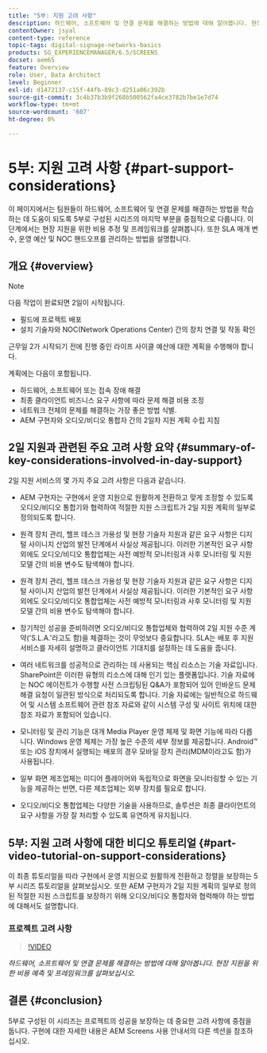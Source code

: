 ```yaml
---
title: "5부: 지원 고려 사항"
description: 하드웨어, 소프트웨어 및 연결 문제를 해결하는 방법에 대해 알아봅니다. 현장 지원을 위한 비용 예측 및 프레임워크를 살펴보십시오. 또한 SLA 매개 변수, 운영 예산 및 NOC 핸드오프를 관리하는 방법도 알아봅니다.
contentOwner: jsyal
content-type: reference
topic-tags: digital-signage-networks-basics
products: SG_EXPERIENCEMANAGER/6.5/SCREENS
docset: aem65
feature: Overview
role: User, Data Architect
level: Beginner
exl-id: d1472137-c15f-44fb-89c3-d251a06c392b
source-git-commit: 3c4b37b3b9f268b500562fa4ce3782b7be1e7d74
workflow-type: tm+mt
source-wordcount: '607'
ht-degree: 0%

---
```


# 5부: 지원 고려 사항 {#part-support-considerations}

이 페이지에서는 팀원들이 하드웨어, 소프트웨어 및 연결 문제를 해결하는 방법을 학습하는 데 도움이 되도록 5부로 구성된 시리즈의 마지막 부분을 중점적으로 다룹니다. 이 단계에서는 현장 지원을 위한 비용 추정 및 프레임워크를 살펴봅니다. 또한 SLA 매개 변수, 운영 예산 및 NOC 핸드오프를 관리하는 방법을 설명합니다.

## 개요 {#overview}

>[!NOTE]
>
>다음 작업이 완료되면 2일이 시작됩니다.
>
>* 필드에 프로젝트 배포
>* 설치 기술자와 NOC(Network Operations Center) 간의 장치 연결 및 작동 확인
>
>근무일 2가 시작되기 전에 진행 중인 라이프 사이클 예산에 대한 계획을 수행해야 합니다.

계획에는 다음이 포함됩니다.

* 하드웨어, 소프트웨어 또는 접속 장애 해결
* 최종 클라이언트 비즈니스 요구 사항에 따라 문제 해결 비용 조정
* 네트워크 전체의 문제를 해결하는 가장 좋은 방법 식별.
* AEM 구현자와 오디오/비디오 통합자 간의 2일차 지원 계획 수립 지침

## 2일 지원과 관련된 주요 고려 사항 요약 {#summary-of-key-considerations-involved-in-day-support}

2일 지원 서비스의 몇 가지 주요 고려 사항은 다음과 같습니다.

* AEM 구현자는 구현에서 운영 지원으로 원활하게 전환하고 맞게 조정할 수 있도록 오디오/비디오 통합기와 협력하여 적절한 지원 스크립트가 2일 지원 계획의 일부로 정의되도록 합니다.
* 원격 장치 관리, 헬프 데스크 가용성 및 현장 기술자 지원과 같은 요구 사항은 디지털 사이니지 산업의 발전 단계에서 사실상 제공됩니다. 이러한 기본적인 요구 사항 외에도 오디오/비디오 통합업체는 사전 예방적 모니터링과 사후 모니터링 및 지원 모델 간의 비용 변수도 탐색해야 합니다.

* 원격 장치 관리, 헬프 데스크 가용성 및 현장 기술자 지원과 같은 요구 사항은 디지털 사이니지 산업의 발전 단계에서 사실상 제공됩니다. 이러한 기본적인 요구 사항 외에도 오디오/비디오 통합업체는 사전 예방적 모니터링과 사후 모니터링 및 지원 모델 간의 비용 변수도 탐색해야 합니다.
* 장기적인 성공을 준비하려면 오디오/비디오 통합업체와 협력하여 2일 지원 수준 계약(&#39;S.L.A.&#39;라고도 함)을 체결하는 것이 무엇보다 중요합니다. SLA는 배포 후 지원 서비스를 자세히 설명하고 클라이언트 기대치를 설정하는 데 도움을 줍니다.
* 여러 네트워크를 성공적으로 관리하는 데 사용되는 핵심 리소스는 기술 자료입니다. SharePoint은 이러한 유형의 리소스에 대해 인기 있는 플랫폼입니다. 기술 자료에는 NOC 에이전트가 수행할 사전 스크립팅된 Q&amp;A가 포함되어 있어 인바운드 문제 해결 요청이 일관된 방식으로 처리되도록 합니다. 기술 자료에는 일반적으로 하드웨어 및 시스템 소프트웨어 관련 참조 자료와 같이 시스템 구성 및 사이트 위치에 대한 참조 자료가 포함되어 있습니다.
* 모니터링 및 관리 기능은 대개 Media Player 운영 체제 및 화면 기능에 따라 다릅니다. Windows 운영 체제는 가장 높은 수준의 세부 정보를 제공합니다. Android™ 또는 iOS 장치에서 실행되는 배포의 경우 모바일 장치 관리(MDM이라고도 함)가 사용됩니다.
* 일부 화면 제조업체는 미디어 플레이어와 독립적으로 화면을 모니터링할 수 있는 기능을 제공하는 반면, 다른 제조업체는 외부 장치를 필요로 합니다.
* 오디오/비디오 통합업체는 다양한 기술을 사용하므로, 솔루션은 최종 클라이언트의 요구 사항을 가장 잘 처리할 수 있도록 유연하게 유지됩니다.

## 5부: 지원 고려 사항에 대한 비디오 튜토리얼 {#part-video-tutorial-on-support-considerations}

이 최종 튜토리얼을 따라 구현에서 운영 지원으로 원활하게 전환하고 정렬을 보장하는 5부 시리즈 튜토리얼을 살펴보십시오. 또한 AEM 구현자가 2일 지원 계획의 일부로 정의된 적절한 지원 스크립트를 보장하기 위해 오디오/비디오 통합자와 협력해야 하는 방법에 대해서도 설명합니다.

### 프로젝트 고려 사항

>[!VIDEO](https://video.tv.adobe.com/v/28383)

*하드웨어, 소프트웨어 및 연결 문제를 해결하는 방법에 대해 알아봅니다. 현장 지원을 위한 비용 예측 및 프레임워크를 살펴보십시오.*

## 결론 {#conclusion}

5부로 구성된 이 시리즈는 프로젝트의 성공을 보장하는 데 중요한 고려 사항에 중점을 둡니다. 구현에 대한 자세한 내용은 AEM Screens 사용 안내서의 다른 섹션을 참조하십시오.
